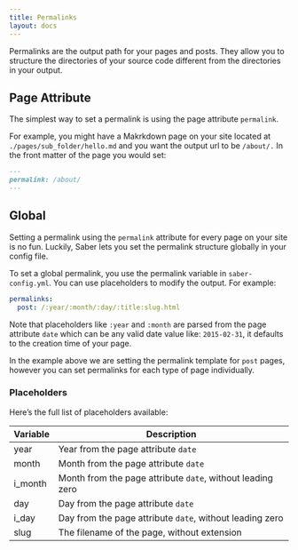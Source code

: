```yaml
---
title: Permalinks
layout: docs
---
```


Permalinks are the output path for your pages and posts. They allow you to structure the directories of your source code different from the directories in your output.

## Page Attribute

The simplest way to set a permalink is using the page attribute `permalink`.

For example, you might have a Makrkdown page on your site located at `./pages/sub_folder/hello.md` and you want the output url to be `/about/.` In the front matter of the page you would set:

```markdown
---
permalink: /about/
---
```

## Global

Setting a permalink using the `permalink` attribute for every page on your site is no fun. Luckily, Saber lets you set the permalink structure globally in your config file.

To set a global permalink, you use the permalink variable in `saber-config.yml`. You can use placeholders to modify the output. For example:

```yaml
permalinks:
  post: /:year/:month/:day/:title:slug.html
```

Note that placeholders like `:year` and `:month` are parsed from the page attribute `date` which can be any valid date value like: `2015-02-31`, it defaults to the creation time of your page.

In the example above we are setting the permalink template for `post` pages, however you can set permalinks for each type of page individually.

### Placeholders

Here’s the full list of placeholders available:

| Variable | Description                                                |
| -------- | ---------------------------------------------------------- |
| year     | Year from the page attribute `date`                        |
| month    | Month from the page attribute `date`                       |
| i_month  | Month from the page attribute `date`, without leading zero |
| day      | Day from the page attribute `date`                         |
| i_day    | Day from the page attribute `date`, without leading zero   |
| slug     | The filename of the page, without extension                |
